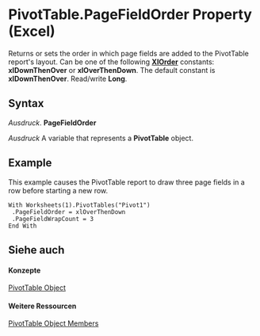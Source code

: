 
# PivotTable.PageFieldOrder Property (Excel)

Returns or sets the order in which page fields are added to the PivotTable report's layout. Can be one of the following  **[XlOrder](b3421048-5fcc-7673-9dc7-c67d1f35585e.md)** constants: **xlDownThenOver** or **xlOverThenDown**. The default constant is **xlDownThenOver**. Read/write **Long**.


## Syntax

 _Ausdruck_. **PageFieldOrder**

 _Ausdruck_ A variable that represents a **PivotTable** object.


## Example

This example causes the PivotTable report to draw three page fields in a row before starting a new row.


```
With Worksheets(1).PivotTables("Pivot1") 
 .PageFieldOrder = xlOverThenDown 
 .PageFieldWrapCount = 3 
End With
```


## Siehe auch


#### Konzepte


[PivotTable Object](a9c1d4a0-78a9-f9a6-6daf-91cb63e45842.md)
#### Weitere Ressourcen


[PivotTable Object Members](http://msdn.microsoft.com/library/8e8d1692-cf32-63c6-a1f6-54ddcc2a4964%28Office.15%29.aspx)